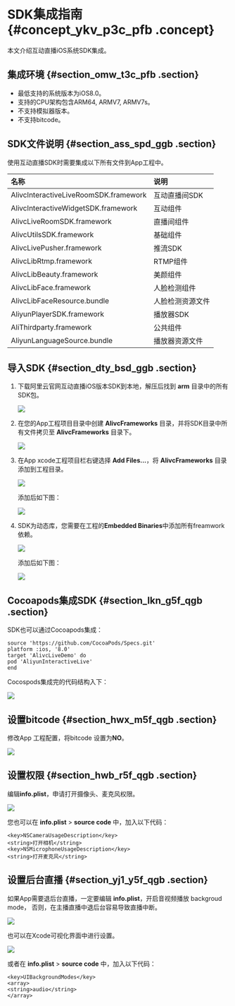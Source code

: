 # SDK集成指南 {#concept_ykv_p3c_pfb .concept}

本文介绍互动直播iOS系统SDK集成。

## 集成环境 {#section_omw_t3c_pfb .section}

-   最低支持的系统版本为iOS8.0。
-   支持的CPU架构包含ARM64, ARMV7, ARMV7s。
-   不支持模拟器版本。
-   不支持bitcode。

## SDK文件说明 {#section_ass_spd_ggb .section}

使用互动直播SDK时需要集成以下所有文件到App工程中。

|名称|说明|
|:-|:-|
|AlivcInteractiveLiveRoomSDK.framework|互动直播间SDK|
|AlivcInteractiveWidgetSDK.framework|互动组件|
|AlivcLiveRoomSDK.framework|直播间组件|
|AlivcUtilsSDK.framework|基础组件|
|AlivcLivePusher.framework|推流SDK|
|AlivcLibRtmp.framework|RTMP组件|
|AlivcLibBeauty.framework|美颜组件|
|AlivcLibFace.framework|人脸检测组件|
|AlivcLibFaceResource.bundle|人脸检测资源文件|
|AliyunPlayerSDK.framework|播放器SDK|
|AliThirdparty.framework|公共组件|
|AliyunLanguageSource.bundle|播放器资源文件|

## 导入SDK {#section_dty_bsd_ggb .section}

1.  下载阿里云官网互动直播iOS版本SDK到本地，解压后找到 **arm** 目录中的所有SDK包。

    ![](http://static-aliyun-doc.oss-cn-hangzhou.aliyuncs.com/assets/img/24597/154893019135192_zh-CN.png)

2.  在您的App工程项目目录中创建 **AlivcFrameworks** 目录，并将SDK目录中所有文件拷贝至 **AlivcFrameworks** 目录下。

    ![](http://static-aliyun-doc.oss-cn-hangzhou.aliyuncs.com/assets/img/24597/154893019135197_zh-CN.png)

3.  在App xcode工程项目栏右键选择 **Add Files...**，将 **AlivcFrameworks** 目录添加到工程目录。

    ![](http://static-aliyun-doc.oss-cn-hangzhou.aliyuncs.com/assets/img/24597/154893019135198_zh-CN.png)

    添加后如下图：

    ![](http://static-aliyun-doc.oss-cn-hangzhou.aliyuncs.com/assets/img/24597/154893019235200_zh-CN.png)

4.  SDK为动态库，您需要在工程的**Embedded Binaries**中添加所有freamwork依赖。

    ![](http://static-aliyun-doc.oss-cn-hangzhou.aliyuncs.com/assets/img/24597/154893019235201_zh-CN.png)

    添加后如下图：

    ![](http://static-aliyun-doc.oss-cn-hangzhou.aliyuncs.com/assets/img/24597/154893019235202_zh-CN.png)


## Cocoapods集成SDK {#section_lkn_g5f_qgb .section}

SDK也可以通过Cocoapods集成：

```
source 'https://github.com/CocoaPods/Specs.git'
platform :ios, '8.0'
target 'AlivcLiveDemo' do
pod 'AliyunInteractiveLive'
end
```

Cocospods集成完的代码结构入下：

![](http://static-aliyun-doc.oss-cn-hangzhou.aliyuncs.com/assets/img/24597/154893019235203_zh-CN.png)

## 设置bitcode {#section_hwx_m5f_qgb .section}

修改App 工程配置，将bitcode 设置为**NO**。

![](http://static-aliyun-doc.oss-cn-hangzhou.aliyuncs.com/assets/img/24597/154893019235204_zh-CN.png)

## 设置权限 {#section_hwb_r5f_qgb .section}

编辑**info.plist**，申请打开摄像头、麦克风权限。

![](http://static-aliyun-doc.oss-cn-hangzhou.aliyuncs.com/assets/img/24597/154893019235205_zh-CN.png)

您也可以在 **info.plist** \> **source code** 中，加入以下代码：

```
<key>NSCameraUsageDescription</key>
<string>打开相机</string>
<key>NSMicrophoneUsageDescription</key>
<string>打开麦克风</string>
```

## 设置后台直播 {#section_yj1_y5f_qgb .section}

如果App需要退后台直播，一定要编辑 **info.plist**，开启音视频播放 backgroud mode， 否则，在主播直播中退后台容易导致直播中断。

![](http://static-aliyun-doc.oss-cn-hangzhou.aliyuncs.com/assets/img/24597/154893019238498_zh-CN.png)

也可以在Xcode可视化界面中进行设置。

![](http://static-aliyun-doc.oss-cn-hangzhou.aliyuncs.com/assets/img/24597/154893019238500_zh-CN.png)

或者在 **info.plist** \> **source code** 中，加入以下代码：

```
<key>UIBackgroundModes</key>
<array>
<string>audio</string>
</array>
```

